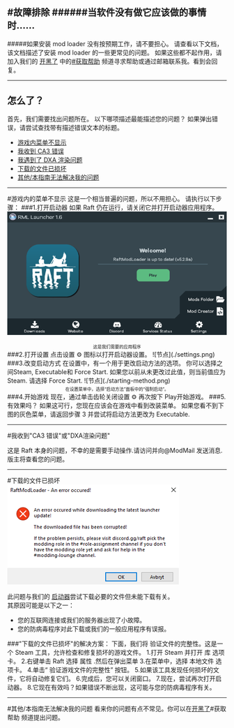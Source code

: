#故障排除 
######当软件没有做它应该做的事情时...... 
---

#####如果安装 mod loader 没有按预期工作，请不要担心。   请查看以下文档，该文档描述了安装 mod loader 的一些更常见的问题。   如果这些都不起作用，请加入我们的 [开黑了](https://www.kookapp.cn/app/invite/mtR5bR) 中的[#获取帮助](https://www.kookapp.cn/app/channels/2357391926592835/7880396329959789) 频道寻求帮助或通过邮箱联系我。看到会回复。 

---
怎么了？ 
---
首先，我们需要找出问题所在。  以下哪项描述最能描述您的问题？  如果弹出错误，请尝试查找带有描述错误文本的标题。 
  
- [游戏内菜单不显示](#游戏内的菜单不显示) 
- [我收到 CA3 错误](#我收到)
- [我遇到了 DXA 渲染问题]()
- [下载的文件已损坏](#下载的文件已损坏)
- [其他/本指南无法解决我的问题](#)
---
  
#游戏内的菜单不显示
这是一个相当普遍的问题，所以不用担心。  请执行以下步骤： 
###1.打开启动器 
如果 Raft 仍在运行，请关闭它并打开启动器应用程序。 
![节点](./launcher.png)
 <center><font size=1>这是我们需要的应用程序</font> </center>
###2.打开设置 
点击设置 ⚙ 图标以打开启动器设置。 
![节点](./settings.png)
###3.改变启动方式 
在设置中，有一个用于更改启动方法的选项。  你可以选择之间Steam,  Executable和 Force Start.  如果您以前从未更改过此值，则当前值应为 Steam.  请选择 Force Start. 
![节点](./starting-method.png)
 <center><font size=1>在设置菜单中，选择“启动方法”面板中的“强制启动”。 </font> </center>
###4.开始游戏 
现在，通过单击齿轮关闭设置 ⚙ 再次按下 Play开始游戏。 
###5.有效果吗？ 
如果这可行，您现在应该会在游戏中看到改装菜单。  如果您看不到下图的灰色菜单，请返回步骤 3 并尝试将启动方法更改为 Executable. 

---

#我收到"CA3 错误"或"DXA渲染问题"

这是 Raft 本身的问题，不幸的是需要手动操作.请访问并向@ModMail 发送消息.版主将查看您的问题。 

---
#下载的文件已损坏
![节点](./corrupted.png)

此问题与我们的 [启动器](https://raftmodder.mcxiaodong.top/download)尝试下载必要的文件但未能下载有关。   
其原因可能是以下之一： 
- 您的互联网连接或我们的服务器出现了小故障。 
- 您的防病毒程序对此下载或我们的一般应用程序有误报。   

###"下载的文件已损坏"的解决方案： 
下面，我们将 验证文件的完整性。这是一个 Steam 工具，允许检查和修复损坏的游戏文件。 
1.打开 Steam 并打开 库 选项卡。 
2.右键单击 Raft 选择 属性 .然后在弹出菜单
3.在菜单中，选择 本地文件 选项卡。 
4.单击“ 验证游戏文件的完整性” 按钮。 
5.如果该工具发现任何损坏的文件，它将自动修复它们。 
6.完成后，您可以关闭窗口。 
7.现在，尝试再次打开启动器。 
8.它现在有效吗？如果错误不断出现，这可能与您的防病毒程序有关。 

---
#其他/本指南无法解决我的问题 
看来你的问题有点不常见。你可以在[开黑了](https://www.kookapp.cn/app/invite/mtR5bR)#获取帮助 频道提出问题。